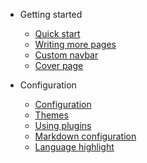 * Getting started

    * [Quick start](quickstart.md)
    * [Writing more pages](more-pages.md)
    * [Custom navbar](custom-navbar.md)
    * [Cover page](cover.md)

* Configuration
    * [Configuration](configuration.md)
    * [Themes](themes.md)
    * [Using plugins](plugins.md)
    * [Markdown configuration](markdown.md)
    * [Language highlight](language-highlight.md)
